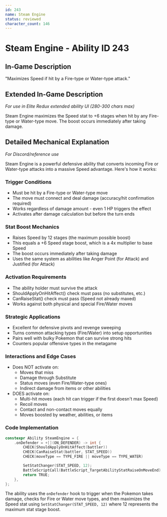 ```yaml
---
id: 243
name: Steam Engine
status: reviewed
character_count: 146
---
```


# Steam Engine - Ability ID 243

## In-Game Description
"Maximizes Speed if hit by a Fire-type or Water-type attack."

## Extended In-Game Description
*For use in Elite Redux extended ability UI (280-300 chars max)*

Steam Engine maximizes the Speed stat to +6 stages when hit by any Fire-type or Water-type move. The boost occurs immediately after taking damage.

## Detailed Mechanical Explanation
*For Discord/reference use*

Steam Engine is a powerful defensive ability that converts incoming Fire or Water-type attacks into a massive Speed advantage. Here's how it works:

### Trigger Conditions
- Must be hit by a Fire-type or Water-type move
- The move must connect and deal damage (accuracy/hit confirmation required)
- Works regardless of damage amount - even 1 HP triggers the effect
- Activates after damage calculation but before the turn ends

### Stat Boost Mechanics
- Raises Speed by 12 stages (the maximum possible boost)
- This equals a +6 Speed stage boost, which is a 4x multiplier to base Speed
- The boost occurs immediately after taking damage
- Uses the same system as abilities like Anger Point (for Attack) and Justified (for Attack)

### Activation Requirements
- The ability holder must survive the attack
- ShouldApplyOnHitAffect() check must pass (no substitutes, etc.)
- CanRaiseStat() check must pass (Speed not already maxed)
- Works against both physical and special Fire/Water moves

### Strategic Applications
- Excellent for defensive pivots and revenge sweeping
- Turns common attacking types (Fire/Water) into setup opportunities
- Pairs well with bulky Pokemon that can survive strong hits
- Counters popular offensive types in the metagame

### Interactions and Edge Cases
- Does NOT activate on:
  - Moves that miss
  - Damage through Substitute
  - Status moves (even Fire/Water-type ones)
  - Indirect damage from items or other abilities
- DOES activate on:
  - Multi-hit moves (each hit can trigger if the first doesn't max Speed)
  - Recoil moves
  - Contact and non-contact moves equally
  - Moves boosted by weather, abilities, or items

### Code Implementation
```cpp
constexpr Ability SteamEngine = {
    .onDefender = +[](ON_DEFENDER) -> int {
        CHECK(ShouldApplyOnHitAffect(battler))
        CHECK(CanRaiseStat(battler, STAT_SPEED))
        CHECK(moveType == TYPE_FIRE || moveType == TYPE_WATER)

        SetStatChanger(STAT_SPEED, 12);
        BattleScriptCall(BattleScript_TargetAbilityStatRaiseOnMoveEnd);
        return TRUE;
    },
};
```

The ability uses the `onDefender` hook to trigger when the Pokemon takes damage, checks for Fire or Water move types, and then maximizes the Speed stat using `SetStatChanger(STAT_SPEED, 12)` where 12 represents the maximum stat stage boost.